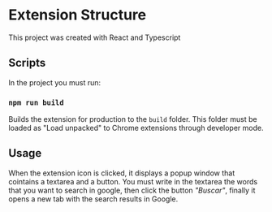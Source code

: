 # Extension Structure

This project was created with React and Typescript

## Scripts

In the project you must run:

### `npm run build`

Builds the extension for production to the `build` folder. This folder must be loaded as "Load unpacked" to Chrome extensions through developer mode.

## Usage

When the extension icon is clicked, it displays a popup window that cointains a textarea and a button. You must write in the textarea the words that you want to search in google, then click the button *"Buscar"*, finally it opens a new tab with the search results in Google.
